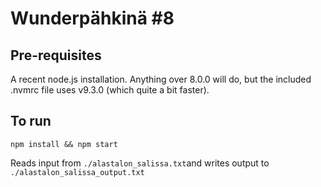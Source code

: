 # Wunderpähkinä #8

## Pre-requisites

A recent node.js installation. Anything over 8.0.0 will do, but the included .nvmrc file uses v9.3.0 (which quite a bit faster).

## To run

```npm install && npm start```

Reads input from ```./alastalon_salissa.txt```and writes output to ```./alastalon_salissa_output.txt```